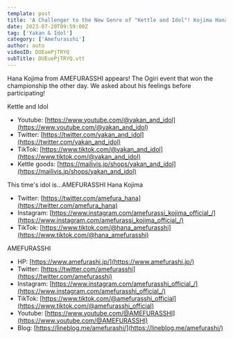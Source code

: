 ```yaml
---
template: post
title: 'A Challenger to the New Genre of "Kettle and Idol"! Kojima Hana #1'
date: 2023-07-20T09:59:00Z
tag: ['Yakan & Idol']
category: ['Amefurasshi']
author: auto 
videoID: DUEuePjTRYQ
subTitle: DUEuePjTRYQ.vtt
---
```

Hana Kojima from AMEFURASSHI appears!
The Ogiri event that won the championship the other day. We asked about his feelings before participating!

Kettle and Idol

- Youtube: [https://www.youtube.com/@yakan_and_idol](https://www.youtube.com/@yakan_and_idol)
- Twitter: [https://twitter.com/yakan_and_idol](https://twitter.com/yakan_and_idol)
- TikTok: [https://www.tiktok.com/@yakan_and_idol](https://www.tiktok.com/@yakan_and_idol)
- Kettle goods: [https://mailivis.jp/shops/yakan_and_idol](https://mailivis.jp/shops/yakan_and_idol)


This time's idol is...AMEFURASSHI Hana Kojima

- Twitter: [https://twitter.com/amefura_hana](https://twitter.com/amefura_hana)
- Instagram: [https://www.instagram.com/amefurassi_kojima_official_/](https://www.instagram.com/amefurassi_kojima_official_/)
- TikTok: [https://www.tiktok.com/@hana_amefurasshi](https://www.tiktok.com/@hana_amefurasshi)

AMEFURASSHI

- HP: [https://www.amefurashi.jp/](https://www.amefurashi.jp/)
- Twitter: [https://twitter.com/amefurasshi](https://twitter.com/amefurasshi)
- Instagram: [https://www.instagram.com/amefurasshi_official_/](https://www.instagram.com/amefurasshi_official_/)
- TikTok: [https://www.tiktok.com/@amefurasshi_official](https://www.tiktok.com/@amefurasshi_official)
- Youtube: [https://www.youtube.com/@AMEFURASSHI](https://www.youtube.com/@AMEFURASSHI)
- Blog: [https://lineblog.me/amefurashi/](https://lineblog.me/amefurashi/)
